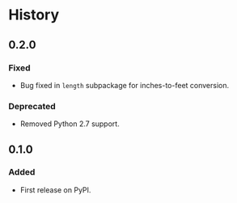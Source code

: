 # History

## 0.2.0
### Fixed
- Bug fixed in `length` subpackage for inches-to-feet conversion.
### Deprecated
-  Removed Python 2.7 support.

## 0.1.0
### Added
- First release on PyPI.
